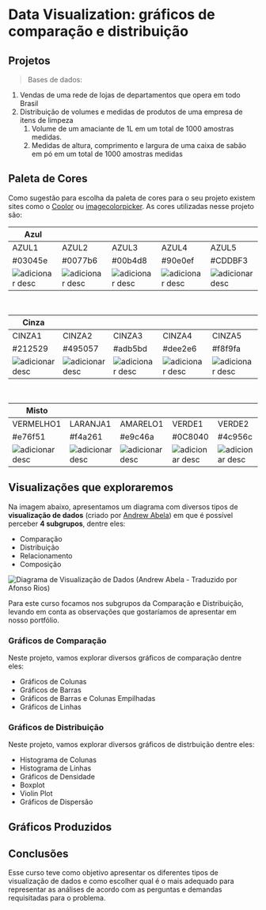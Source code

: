 # Data Visualization: gráficos de comparação e distribuição


## Projetos

> Bases de dados:

<ol> 
  <li> Vendas de uma rede de lojas de departamentos que opera em todo Brasil</li>
  <li> Distribuição de volumes e medidas de produtos de uma empresa de itens de limpeza
    <ol> 
      <li> Volume de um amaciante de 1L em um total de 1000 amostras medidas.</li>
      <li> Medidas de altura, comprimento e largura de uma caixa de sabão em pó em um total de 1000 amostras medidas</li>
    </ol>
  </li>
</ol>

## Paleta de Cores

Como sugestão para escolha da paleta de cores para o seu projeto existem sites como o [Coolor](https://coolors.co/palettes/trending) ou [imagecolorpicker](https://imagecolorpicker.com/).
As cores utilizadas nesse projeto são: 

|Azul|||||
|------|------|------|------|------|
| AZUL1 |AZUL2 |AZUL3 |AZUL4 |AZUL5 |
|#03045e | #0077b6 | #00b4d8| #90e0ef | #CDDBF3 |
|![adicionar desc](https://github.com/alura-cursos/dataviz-graficos/blob/master/imagens/AZUL1.png?raw=true)|![adicionar desc](https://github.com/alura-cursos/dataviz-graficos/blob/master/imagens/AZUL2.png?raw=true)|![adicionar desc](https://github.com/alura-cursos/dataviz-graficos/blob/master/imagens/AZUL3.png?raw=true)|![adicionar desc](https://github.com/alura-cursos/dataviz-graficos/blob/master/imagens/AZUL4.png?raw=true)|![adicionar desc](https://github.com/alura-cursos/dataviz-graficos/blob/master/imagens/AZUL5.png?raw=true)|

&nbsp;

|Cinza|||||
|------|------|------|------|------|
| CINZA1 |CINZA2 |CINZA3 |CINZA4 |CINZA5|
|#212529 | #495057| #adb5bd | #dee2e6| #f8f9fa |
| ![adicionar desc](https://github.com/alura-cursos/dataviz-graficos/blob/master/imagens/CINZA1.png?raw=true)  |![adicionar desc](https://github.com/alura-cursos/dataviz-graficos/blob/master/imagens/CINZA2.png?raw=true) |![adicionar desc](https://github.com/alura-cursos/dataviz-graficos/blob/master/imagens/CINZA3.png?raw=true) |![adicionar desc](https://github.com/alura-cursos/dataviz-graficos/blob/master/imagens/CINZA4.png?raw=true) |![adicionar desc](https://github.com/alura-cursos/dataviz-graficos/blob/master/imagens/CINZA5.png?raw=true)|

&nbsp;

|Misto|||||
|------|------|------|------|------|
| VERMELHO1 |LARANJA1 |AMARELO1 | VERDE1 |VERDE2 |
|#e76f51 | #f4a261 | #e9c46a |#0C8040 | #4c956c |#2a9d8f|
| ![adicionar desc](https://github.com/alura-cursos/dataviz-graficos/blob/master/imagens/VERMELHO1.png?raw=true) |![adicionar desc](https://github.com/alura-cursos/dataviz-graficos/blob/master/imagens/LARANJA1.png?raw=true)|![adicionar desc](https://github.com/alura-cursos/dataviz-graficos/blob/master/imagens/AMARELO1.png?raw=true)| ![adicionar desc](https://github.com/alura-cursos/dataviz-graficos/blob/master/imagens/VERDE1.png?raw=true) | ![adicionar desc](https://github.com/alura-cursos/dataviz-graficos/blob/master/imagens/VERDE2.png?raw=true) |

## Visualizações que exploraremos

Na imagem abaixo, apresentamos um diagrama com diversos tipos de **visualização de dados** (criado por [Andrew Abela](https://extremepresentation.com/wp-content/uploads/choosing-a-good-chart-09-1.pdf)) em que é possível perceber **4 subgrupos**, dentre eles:

- Comparação
- Distribuição
- Relacionamento
- Composição

![Diagrama de Visualização de Dados (Andrew Abela - Traduzido por Afonso Rios)](https://github.com/alura-cursos/dataviz-graficos/blob/master/imagens/Tipos_Graficos/Diagrama%20de%20Visualiza%C3%A7%C3%A3o%20de%20Dados%20(Andrew%20Abela%20-%20Traduzido%20por%20Afonso%20Rios).png?raw=true)

Para este curso focamos nos subgrupos da Comparação e Distribuição, levando em conta as observações que gostaríamos de apresentar em nosso portfólio.

### Gráficos de Comparação

Neste projeto, vamos explorar diversos gráficos de comparação dentre eles:

- Gráficos de Colunas
- Gráficos de Barras
- Gráficos de Barras e Colunas Empilhadas
- Gráficos de Linhas

### Gráficos de Distribuição

Neste projeto, vamos explorar diversos gráficos de distrbuição dentre eles:

- Histograma de Colunas
- Histograma de Linhas
- Gráficos de Densidade
- Boxplot
- Violin Plot
- Gráficos de Dispersão

## Gráficos Produzidos



## Conclusões

Esse curso teve como objetivo apresentar os diferentes tipos de visualização de dados e como escolher qual é o mais adequado para representar as análises de acordo com as perguntas e demandas requisitadas para o problema.
